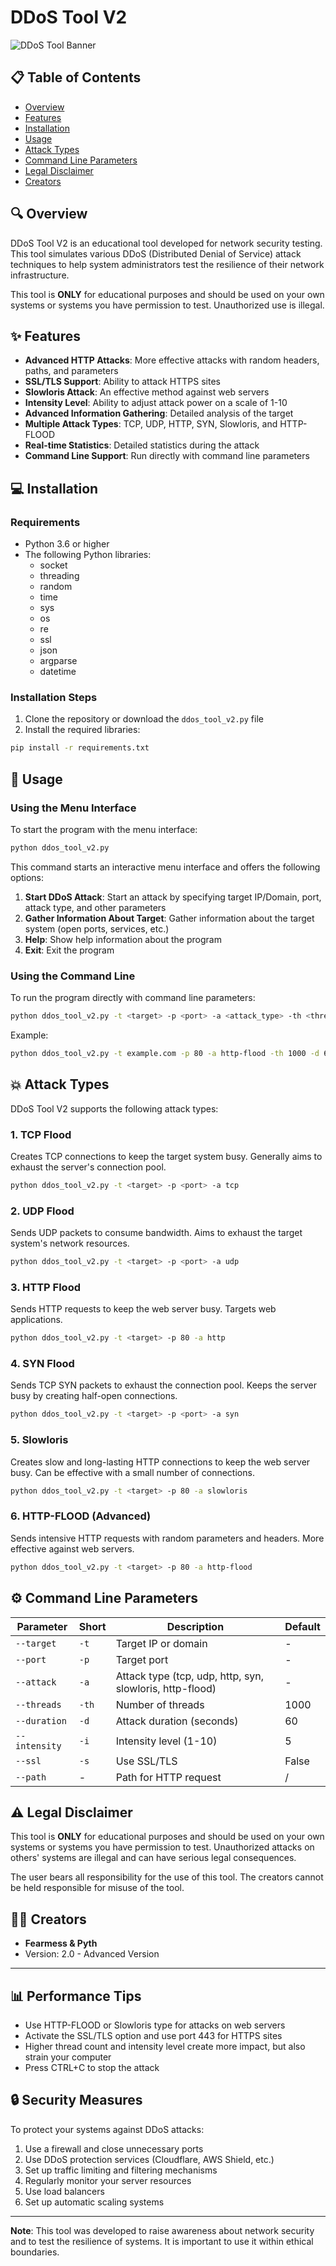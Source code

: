# DDoS Tool V2

![DDoS Tool Banner](https://via.placeholder.com/800x200/1a1a1a/ff0000?text=DDoS+Tool+V2)

## 📋 Table of Contents

- [Overview](#overview)
- [Features](#features)
- [Installation](#installation)
- [Usage](#usage)
- [Attack Types](#attack-types)
- [Command Line Parameters](#command-line-parameters)
- [Legal Disclaimer](#legal-disclaimer)
- [Creators](#creators)

## 🔍 Overview

DDoS Tool V2 is an educational tool developed for network security testing. This tool simulates various DDoS (Distributed Denial of Service) attack techniques to help system administrators test the resilience of their network infrastructure.

This tool is **ONLY** for educational purposes and should be used on your own systems or systems you have permission to test. Unauthorized use is illegal.

## ✨ Features

- **Advanced HTTP Attacks**: More effective attacks with random headers, paths, and parameters
- **SSL/TLS Support**: Ability to attack HTTPS sites
- **Slowloris Attack**: An effective method against web servers
- **Intensity Level**: Ability to adjust attack power on a scale of 1-10
- **Advanced Information Gathering**: Detailed analysis of the target
- **Multiple Attack Types**: TCP, UDP, HTTP, SYN, Slowloris, and HTTP-FLOOD
- **Real-time Statistics**: Detailed statistics during the attack
- **Command Line Support**: Run directly with command line parameters

## 💻 Installation

### Requirements

- Python 3.6 or higher
- The following Python libraries:
  - socket
  - threading
  - random
  - time
  - sys
  - os
  - re
  - ssl
  - json
  - argparse
  - datetime

### Installation Steps

1. Clone the repository or download the `ddos_tool_v2.py` file
2. Install the required libraries:

```bash
pip install -r requirements.txt
```

## 🚀 Usage

### Using the Menu Interface

To start the program with the menu interface:

```bash
python ddos_tool_v2.py
```

This command starts an interactive menu interface and offers the following options:

1. **Start DDoS Attack**: Start an attack by specifying target IP/Domain, port, attack type, and other parameters
2. **Gather Information About Target**: Gather information about the target system (open ports, services, etc.)
3. **Help**: Show help information about the program
4. **Exit**: Exit the program

### Using the Command Line

To run the program directly with command line parameters:

```bash
python ddos_tool_v2.py -t <target> -p <port> -a <attack_type> -th <threads> -d <duration> -i <intensity>
```

Example:

```bash
python ddos_tool_v2.py -t example.com -p 80 -a http-flood -th 1000 -d 60 -i 5
```

## 💥 Attack Types

DDoS Tool V2 supports the following attack types:

### 1. TCP Flood

Creates TCP connections to keep the target system busy. Generally aims to exhaust the server's connection pool.

```bash
python ddos_tool_v2.py -t <target> -p <port> -a tcp
```

### 2. UDP Flood

Sends UDP packets to consume bandwidth. Aims to exhaust the target system's network resources.

```bash
python ddos_tool_v2.py -t <target> -p <port> -a udp
```

### 3. HTTP Flood

Sends HTTP requests to keep the web server busy. Targets web applications.

```bash
python ddos_tool_v2.py -t <target> -p 80 -a http
```

### 4. SYN Flood

Sends TCP SYN packets to exhaust the connection pool. Keeps the server busy by creating half-open connections.

```bash
python ddos_tool_v2.py -t <target> -p <port> -a syn
```

### 5. Slowloris

Creates slow and long-lasting HTTP connections to keep the web server busy. Can be effective with a small number of connections.

```bash
python ddos_tool_v2.py -t <target> -p 80 -a slowloris
```

### 6. HTTP-FLOOD (Advanced)

Sends intensive HTTP requests with random parameters and headers. More effective against web servers.

```bash
python ddos_tool_v2.py -t <target> -p 80 -a http-flood
```

## ⚙️ Command Line Parameters

| Parameter | Short | Description | Default |
|-----------|-------|-------------|---------|
| `--target` | `-t` | Target IP or domain | - |
| `--port` | `-p` | Target port | - |
| `--attack` | `-a` | Attack type (tcp, udp, http, syn, slowloris, http-flood) | - |
| `--threads` | `-th` | Number of threads | 1000 |
| `--duration` | `-d` | Attack duration (seconds) | 60 |
| `--intensity` | `-i` | Intensity level (1-10) | 5 |
| `--ssl` | `-s` | Use SSL/TLS | False |
| `--path` | - | Path for HTTP request | / |

## ⚠️ Legal Disclaimer

This tool is **ONLY** for educational purposes and should be used on your own systems or systems you have permission to test. Unauthorized attacks on others' systems are illegal and can have serious legal consequences.

The user bears all responsibility for the use of this tool. The creators cannot be held responsible for misuse of the tool.

## 👨‍💻 Creators

- **Fearmess & Pyth**
- Version: 2.0 - Advanced Version

---

## 📊 Performance Tips

- Use HTTP-FLOOD or Slowloris type for attacks on web servers
- Activate the SSL/TLS option and use port 443 for HTTPS sites
- Higher thread count and intensity level create more impact, but also strain your computer
- Press CTRL+C to stop the attack

## 🔒 Security Measures

To protect your systems against DDoS attacks:

1. Use a firewall and close unnecessary ports
2. Use DDoS protection services (Cloudflare, AWS Shield, etc.)
3. Set up traffic limiting and filtering mechanisms
4. Regularly monitor your server resources
5. Use load balancers
6. Set up automatic scaling systems

---

**Note**: This tool was developed to raise awareness about network security and to test the resilience of systems. It is important to use it within ethical boundaries.
